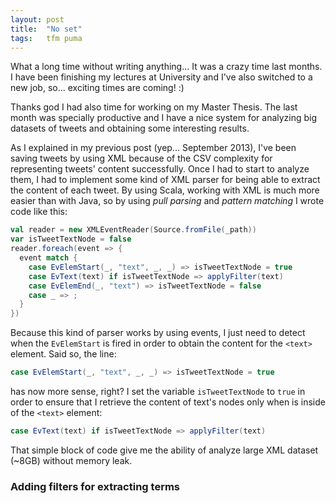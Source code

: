 ```yaml
---
layout: post
title:  "No set"
tags:   tfm puma
---
```


What a long time without writing anything... It was a crazy time last months. I have been finishing my lectures at University and I've also switched to a new job, so... exciting times are coming! :)

Thanks god I had also time for working on my Master Thesis. The last month was specially productive and I have a nice system for analyzing big datasets of tweets and obtaining some interesting results.

As I explained in my previous post (yep... September 2013), I've been saving tweets by using XML because of the CSV complexity for representing tweets' content successfully. Once I had to start to analyze them, I had to implement some kind of XML parser for being able to extract the content of each tweet. By using Scala, working with XML is much more easier than with Java, so by using *pull parsing* and *pattern matching* I wrote code like this:

````scala
val reader = new XMLEventReader(Source.fromFile(_path))
var isTweetTextNode = false
reader.foreach(event => {
  event match {
    case EvElemStart(_, "text", _, _) => isTweetTextNode = true
    case EvText(text) if isTweetTextNode => applyFilter(text)
    case EvElemEnd(_, "text") => isTweetTextNode = false
    case _ => ;
  }
})
````

Because this kind of parser works by using events, I just need to detect when the `EvElemStart` is fired in order to obtain the content for the `<text>` element. Said so, the line:

````scala
case EvElemStart(_, "text", _, _) => isTweetTextNode = true
````

has now more sense, right? I set the variable `isTweetTextNode` to `true` in order to ensure that I retrieve the content of text's nodes only when is inside of the `<text>` element:

````scala
case EvText(text) if isTweetTextNode => applyFilter(text)
````

That simple block of code give me the ability of analyze large XML dataset (~8GB) without memory leak.

### Adding filters for extracting terms
